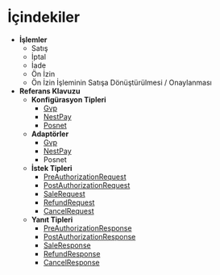 # İçindekiler
* **İşlemler**
	* Satış
	* İptal
	* İade
	* Ön İzin
	* Ön İzin İşleminin Satışa Dönüştürülmesi / Onaylanması
* **Referans Klavuzu**
	* **Konfigürasyon Tipleri**
		* [Gvp](/docs/Configuration/Gvp.md)
		* [NestPay](/docs/Configuration/NestPay.md)
		* [Posnet](/docs/Configuration/Posnet.md)
	* **Adaptörler**
		* [Gvp](/docs/Adapter/Gvp.md)
		* [NestPay](/docs/Adapter/NestPay.md)
		* Posnet
	* **İstek Tipleri**
		* [PreAuthorizationRequest](/docs/PreAuthorizationRequest.md)
		* [PostAuthorizationRequest](/docs/PostAuthorizationRequest.md)
		* [SaleRequest](/docs/SaleRequest.md)
		* [RefundRequest](/docs/RefundRequest.md)
		* [CancelRequest](/docs/CancelRequest.md)
	* **Yanıt Tipleri**	
		* [PreAuthorizationResponse](/docs/PreAuthorizationResponse.md)
		* [PostAuthorizationResponse](/docs/PostAuthorizationResponse.md)
		* [SaleResponse](/docs/SaleResponse.md)
		* [RefundResponse](/docs/RefundResponse.md)
		* [CancelResponse](/docs/CancelResponse.md)

